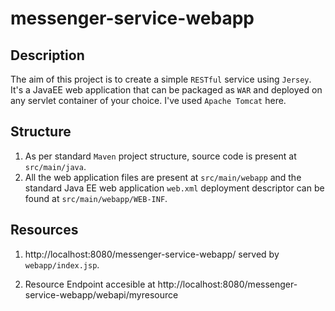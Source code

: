 # messenger-service-webapp

## Description

The aim of this project is to create a simple `RESTful` service using `Jersey`. It's a JavaEE web application that can be packaged as `WAR` and deployed on any servlet container of your choice. I've used `Apache Tomcat` here.

## Structure

1. As per standard `Maven` project structure, source code is present at `src/main/java`. 
1. All the web application files are present at `src/main/webapp` and the standard Java EE web application `web.xml` deployment descriptor can be found at `src/main/webapp/WEB-INF`.

## Resources

1. http://localhost:8080/messenger-service-webapp/ served by `webapp/index.jsp`.

1. Resource Endpoint accesible at http://localhost:8080/messenger-service-webapp/webapi/myresource
